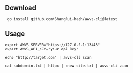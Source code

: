 ## Download
```
 go install github.com/ShangRui-hash/awvs-cli@latest
```
## Usage
```
export AWVS_SERVER="https://127.0.0.1:13443"
export AWVS_API_KEY="your-api-key"
```
```
echo "http://target.com" | awvs-cli scan
```

```
cat subdomain.txt | httpx | anew site.txt | awvs-cli scan
```

